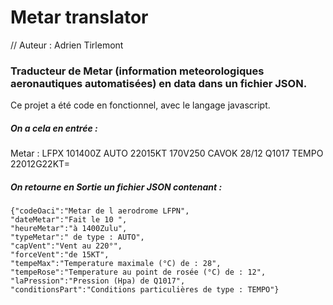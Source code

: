 ﻿# Metar translator

// Auteur : Adrien Tirlemont

### Traducteur de Metar (information meteorologiques aeronautiques automatisées) en data dans un fichier JSON. 

Ce projet a été code en fonctionnel, avec le langage javascript.

##### On a cela en entrée :

Metar : LFPX 101400Z AUTO 22015KT 170V250 CAVOK 28/12 Q1017 TEMPO 22012G22KT=

##### On retourne en Sortie un fichier JSON contenant :

```terminal
{"codeOaci":"Metar de l aerodrome LFPN",
"dateMetar":"Fait le 10 ",
"heureMetar":"à 1400Zulu",
"typeMetar":" de type : AUTO",
"capVent":"Vent au 220°",
"forceVent":"de 15KT",
"tempeMax":"Temperature maximale (°C) de : 28",
"tempeRose":"Temperature au point de rosée (°C) de : 12",
"laPression":"Pression (Hpa) de Q1017",
"conditionsPart":"Conditions particulières de type : TEMPO"}
```


